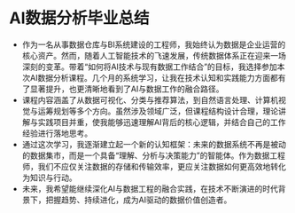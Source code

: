 # AI数据分析毕业总结

- 作为一名从事数据仓库与BI系统建设的工程师，我始终认为数据是企业运营的核心资产。然而，随着人工智能技术的飞速发展，传统数据体系正在迎来一场深刻的变革。带着“如何将AI技术与现有数据工作结合”的目标，我选择参加本次AI数据分析课程。几个月的系统学习，让我在技术认知和实践能力方面都有了显著提升，也更清晰地看到了AI与数据工作的融合路径。
- 课程内容涵盖了从数据可视化、分类与推荐算法，到自然语言处理、计算机视觉与运筹规划等多个方向。虽然涉及领域广泛，但课程结构设计合理，理论讲解与实践项目并重，使我能够迅速理解AI背后的核心逻辑，并结合自己的工作经验进行落地思考。
- 通过这次学习，我逐渐建立起一个新的认知框架：未来的数据系统不再是被动的数据集市，而是一个具备“理解、分析与决策能力”的智能体。作为数据工程师，我们不应仅关注数据的存储和传输效率，更应关注数据如何更高效地转化为知识与行动。
- 未来，我希望能继续深化AI与数据工程的融合实践，在技术不断演进的时代背景下，把握趋势、持续进化，成为AI驱动的数据价值创造者。
